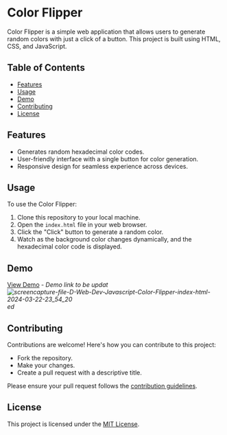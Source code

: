 # Color Flipper

Color Flipper is a simple web application that allows users to generate random colors with just a click of a button. This project is built using HTML, CSS, and JavaScript.

## Table of Contents
- [Features](#features)
- [Usage](#usage)
- [Demo](#demo)
- [Contributing](#contributing)
- [License](#license)

## Features
- Generates random hexadecimal color codes.
- User-friendly interface with a single button for color generation.
- Responsive design for seamless experience across devices.

## Usage
To use the Color Flipper:
1. Clone this repository to your local machine.
2. Open the `index.html` file in your web browser.
3. Click the "Click" button to generate a random color.
4. Watch as the background color changes dynamically, and the hexadecimal color code is displayed.

## Demo
[View Demo](#) - *Demo link to be updat![screencapture-file-D-Web-Dev-Javascript-Color-Flipper-index-html-2024-03-22-23_54_20](https://github.com/virajrakholiya/Color-Flipper/assets/94692042/98d43c92-828c-4861-b4de-10c63f73c620)
ed*

## Contributing
Contributions are welcome! Here's how you can contribute to this project:
- Fork the repository.
- Make your changes.
- Create a pull request with a descriptive title.

Please ensure your pull request follows the [contribution guidelines](CONTRIBUTING.md).

## License
This project is licensed under the [MIT License](LICENSE).
